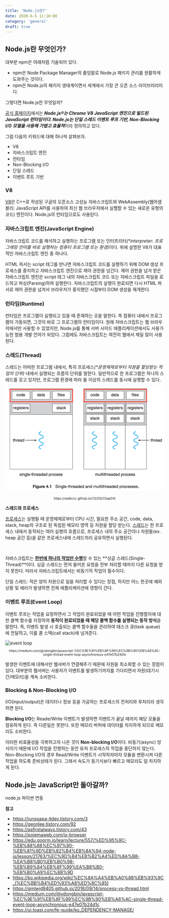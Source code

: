 ```yaml
---
title: 'Node.js란?'
date: 2020-6-5 11:10:00
category: 'general'
draft: true
---
```


## Node.js란 무엇인가?

대부분 npm은 아래처럼 기술되어 있다.

- npm은 Node Package Manager의 줄임말로 Node.js 패키지 관리를 원활하게 도와주는 것이다.
- npm은 Node.js의 패키지 생태계이면서 세계에서 가장 큰 오픈 소스 라이브러리이다.

그렇다면 Node.js란 무엇일까?

[공식 홈페이지](https://nodejs.org/en/about/)에서는 <span style="font-style: italic; font-weight: bold">Node.js®는 Chrome V8 JavaScript 엔진으로 빌드된 JavaScript 런타임이다. Node.js는 단일 스레드 이벤트 루프 기반, Non-Blocking I/O 모델을 사용해 가볍고 효율적</span>이라 정의하고 있다.

그럼 다음의 키워드에 대해 하나씩 살펴보자.

- V8
- 자바스크립트 엔진
- 런타임
- Non-Blocking I/O
- 단일 스레드
- 이벤트 루트 기반

### V8

[V8](https://v8.dev/)은 C++로 작성된 구글의 오픈소스 고성능 자바스크립트와 WebAssembly(웹어셈블리: JavaScript API를 사용하여 최신 웹 브라우저에서 실핼할 수 있는 새로운 유형의 코드) 엔진이다. Node.js의 런타임으로도 사용된다.

### 자바스크립트 엔진(JavaScript Engine)

자바스크립트 코드를 해석하고 실행하는 프로그램 또는 인터프리터<span style="font-size: 14px; font-style: italic">(\*interpreter: 프로그래밍 언어를 바로 실행하는 컴퓨터 프로그램 또는 환경)</span>이다. 위에 설명한 V8가 대표적인 자바스크립트 엔진 중 하나다.

HTML 파서는 script 태그를 만나면 자바스크립트 코드를 실행하기 위해 DOM 생성 프로세스를 중지하고 자바스크립트 엔진으로 제어 권한을 넘긴다. 제어 권한을 넘겨 받은 자바스크립트 엔진은 script 태그 내의 자바스크립트 코드 또는 자바스크립트 파일을 로드하고 파싱(Parsing)하여 실행한다. 자바스크립트의 실행이 완료되면 다시 HTML 파서로 제어 권한을 넘겨서 브라우저가 중지했던 시점부터 DOM 생성을 재개한다.

### 런타임(Runtime)

런타임은 프로그램이 실행되고 있을 때 존재하는 곳을 말한다. 즉 컴퓨터 내에서 프로그램이 가동되면, 그것이 바로 그 프로그램의 런타임이다.
원래 자바스크립트는 웹 브라우저에서만 사용할 수 있었지만, Node.js를 통해 서버 사이드 애플리케이션에서도 사용가능한 범용 개발 언어가 되었다. 그럼에도 자바스크립트는 여전히 웹에서 제일 많이 사용된다.

### 스레드(Thread)

스레드는 어떠한 프로그램 내에서, 특히 프로세스<span style="font-size: 14px; font-style: italic">(\*운영체제로부터 자원을 할당받는 작업의 단위)</span> 내에서 실행되는 흐름의 단위를 말한다. 일반적으로 한 프로그램은 하나의 스레드를 갖고 있지만, 프로그램 환경에 따라 둘 이상의 스레드를 동시에 실행할 수 있다.

![thread](./images/about-node/01.png)

<p style="text-align: center; font-size: 10px">https://walkccc.github.io/CS/OS/Chap04/</p>

**스레드와 프로세스**

<span style="text-decoration: underline">프로세스</span>는 실행될 때 운영체제로부터 CPU 시간, 필요한 주소 공간, code, data, stack, heap의 구조로 된 독립된 메모리 영역 등 자원을 할당 받는다.
<span style="text-decoration: underline">스레드</span>는 한 프로세스 내에서 동작되는 여러 실행의 흐름으로, 프로세스 내의 주소 공간이나 자원들(ex. heap 공간 등)을 같은 프로세스내에 스레드끼리 공유하면서 실행된다.

<br>

자바스크립트는 <span style="text-decoration: underline; font-weight: bold">한번에 하나의 작업만 수행</span>할 수 있는 **싱글 스레드(Single-Thread)**이다. 싱글 스레드는 먼저 들어온 요청을 전부 처리할 때까지 다른 요청을 받지 못한다. 따라서 자바스크립트에서는 비동기적 작업이 필수이다.

단일 스레드: 적은 양의 자원으로 일을 처리할 수 있다는 장점, 하지만 어느 한곳에 예외상황 및 에러가 발생하면 전체 애플리케이션에 영향이 간다.

### 이벤트 루프(Event Loop)

이벤트 루프는 작업을 요청하면서 그 작업이 완료되었을 때 어떤 작업을 진행할지에 대한 콜백 함수를 지정하여 **동작이 완료되었을 때 해당 콜백 함수를 실행되는 동작 방식**을 말한다. 즉, 이벤트 발생 시 호출되는 콜백 함수들을 관리하여 태스크 큐(task queue)에 전달하고, 이를 콜 스택(call stack)에 넘겨준다.

<img src="https://miro.medium.com/max/1400/1*FA9NGxNB6-v1oI2qGEtlRQ.png" alt="event loop">
<p style="text-align: center; font-size: 10px">https://medium.com/@vdongbin/javascript-%EC%9E%91%EB%8F%99%EC%9B%90%EB%A6%AC-single-thread-event-loop-asynchronous-e47e07b24d1c</p>

발생한 이벤트에 대해서만 웹서버가 연결해주기 때문에 자원을 최소화할 수 있는 장점이 있다. 대부분의 웹서버는 사용자가 이벤트를 발생하기까지를 기다리면서 자원(대기시간/메모리)을 계속 소비한다.

### Blocking & Non-Blocking I/O

I/O(input/output)은 데이터나 정보 등을 가공하는 프로세스의 전처리와 후처리라 생각하면 된다.

**Blocking I/O**는 Reade/Write 이벤트가 발생하면 이벤트가 끝날 때까지 해당 모듈을 점유하게 된다. 즉 다른일은 못한다. 또한 메모리 버퍼에 데이터를 차지하게 되므로 메모리도 소비한다.

이러한 비효율성을 극복하고자 나온 것이 **Non-blocking I/O**이다. 비동기(async) 방식이기 때문에 I/O 작업을 진행하는 동안 유저 프로세스의 작업을 중단하지 않는다.
Non-Blocking I/O의 경우 Read/Write 이벤트가 시작하자마자 모듈을 변환시켜 다른 작업을 하도록 준비상태가 된다. 그래서 속도가 동기식보다 빠르고 메모리도 덜 차지하게 된다.

## Node.js는 JavaScript만 돌아갈까?

node.js 파이썬 연동

**참고**

- https://junspapa-itdev.tistory.com/3
- https://geonlee.tistory.com/92
- https://asfirstalways.tistory.com/43
- https://poiemaweb.com/js-browser
- https://edu.goorm.io/learn/lecture/557/%ED%95%9C-%EB%88%88%EC%97%90-%EB%81%9D%EB%82%B4%EB%8A%94-node-js/lesson/21763/%EC%9D%B4%EB%B2%A4%ED%8A%B8-%EA%B8%B0%EB%B0%98-%EB%B9%84%EB%8F%99%EA%B8%B0-%EB%B0%A9%EC%8B%9D
- https://ko.wikipedia.org/wiki/%EC%8A%A4%EB%A0%88%EB%93%9C_(%EC%BB%B4%ED%93%A8%ED%8C%85)
- https://gmlwjd9405.github.io/2018/09/14/process-vs-thread.html
- https://medium.com/@vdongbin/javascript-%EC%9E%91%EB%8F%99%EC%9B%90%EB%A6%AC-single-thread-event-loop-asynchronous-e47e07b24d1c
- https://ui.toast.com/fe-guide/ko_DEPENDENCY-MANAGE/
